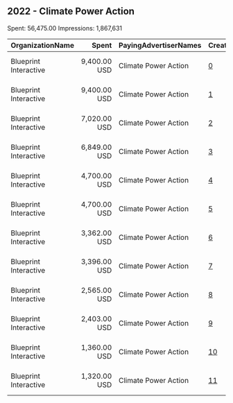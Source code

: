 ## 2022 - Climate Power Action 
Spent: 56,475.00
Impressions: 1,867,631

|OrganizationName|Spent|PayingAdvertiserNames|CreativeUrls|Impressions|Genders|AgeBrackets|CountryCodes|BillingAddresses|CandidateBallotInformation|
|:---|---:|:---|:---|---:|:---|:---|:---|:---|:---|
|Blueprint Interactive|9,400.00 USD|Climate Power Action|[0](https://www.snap.com/political-ads/asset/f46a1ec27ffda89b81da10b9b799dec5ff9cbe1c51767ba1269139f15793c65e?mediaType=mp4)|363,174||18-34|united states|"1730 Rhode Island Ave NW Suite 1014,Washington,20036,US"||
|Blueprint Interactive|9,400.00 USD|Climate Power Action|[1](https://www.snap.com/political-ads/asset/f46a1ec27ffda89b81da10b9b799dec5ff9cbe1c51767ba1269139f15793c65e?mediaType=mp4)|291,230||18+|united states|"1730 Rhode Island Ave NW Suite 1014,Washington,20036,US"||
|Blueprint Interactive|7,020.00 USD|Climate Power Action|[2](https://www.snap.com/political-ads/asset/419b5554592bf23abab146b3aff41dc80f7618a6ad446f6434d3980331f5f9f8?mediaType=mp4)|209,109||18-34|united states|"1730 Rhode Island Ave NW Suite 1014,Washington,20036,US"||
|Blueprint Interactive|6,849.00 USD|Climate Power Action|[3](https://www.snap.com/political-ads/asset/57f3a5d24580c4874c31bd307fb2ea9ddcd14f8a8170120fcc940ab52a2fa2a2?mediaType=mp4)|186,980||18+|united states|"1730 Rhode Island Ave NW Suite 1014,Washington,20036,US"||
|Blueprint Interactive|4,700.00 USD|Climate Power Action|[4](https://www.snap.com/political-ads/asset/979ac259198c70a65d7224ff9cc5355a23b4d997663f1e7c2717ebf41684ac6a?mediaType=mp4)|184,522||18-34|united states|"1730 Rhode Island Ave NW Suite 1014,Washington,20036,US"||
|Blueprint Interactive|4,700.00 USD|Climate Power Action|[5](https://www.snap.com/political-ads/asset/979ac259198c70a65d7224ff9cc5355a23b4d997663f1e7c2717ebf41684ac6a?mediaType=mp4)|156,309||18+|united states|"1730 Rhode Island Ave NW Suite 1014,Washington,20036,US"||
|Blueprint Interactive|3,362.00 USD|Climate Power Action|[6](https://www.snap.com/political-ads/asset/ca35deb0b5f330c2f997676a2830ad7c8948f71255f96ec915d113ce4ce94064?mediaType=mp4)|102,765||18-34|united states|"1730 Rhode Island Ave NW Suite 1014,Washington,20036,US"||
|Blueprint Interactive|3,396.00 USD|Climate Power Action|[7](https://www.snap.com/political-ads/asset/8ede6912567948f0014b10c43f13ec41453f0b05350398b6b8a9bc3d45ada8f1?mediaType=mp4)|100,382||18+|united states|"1730 Rhode Island Ave NW Suite 1014,Washington,20036,US"||
|Blueprint Interactive|2,565.00 USD|Climate Power Action|[8](https://www.snap.com/political-ads/asset/88b7e19f6e2d3069d781bf901c2df39158f77df8f5043294c3a5d9b5c843bf66?mediaType=mp4)|93,916||18+|united states|"1730 Rhode Island Ave NW Suite 1014,Washington,20036,US"||
|Blueprint Interactive|2,403.00 USD|Climate Power Action|[9](https://www.snap.com/political-ads/asset/a46b87d0041feb3f1e5a6ac4c0b0e4718eb2779927ae9c25f54c0c9d4c588af3?mediaType=mp4)|76,796||18-34|united states|"1730 Rhode Island Ave NW Suite 1014,Washington,20036,US"||
|Blueprint Interactive|1,360.00 USD|Climate Power Action|[10](https://www.snap.com/political-ads/asset/c7afdf38213fbc3affeec8b479af18813b63de350a609fcdf68dddfd2a0155e7?mediaType=mp4)|52,662||18-34|united states|"1730 Rhode Island Ave NW Suite 1014,Washington,20036,US"||
|Blueprint Interactive|1,320.00 USD|Climate Power Action|[11](https://www.snap.com/political-ads/asset/4abb19260ef3c0a0c39fc4076e80eccba7d6ecea652fc8e410aae618f4a2cfef?mediaType=mp4)|49,786||18+|united states|"1730 Rhode Island Ave NW Suite 1014,Washington,20036,US"||
